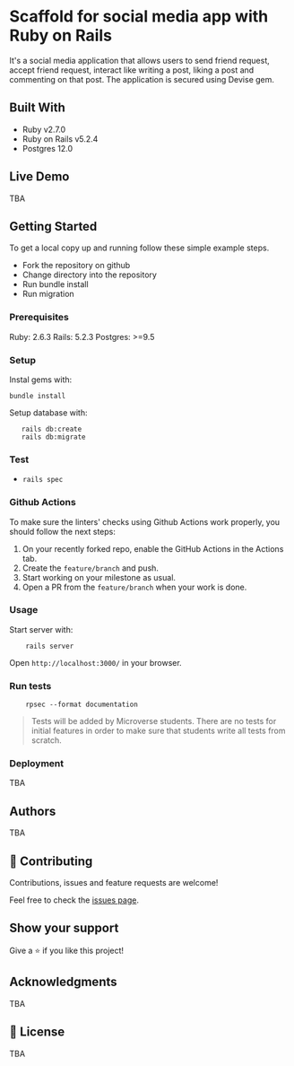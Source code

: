 # Scaffold for social media app with Ruby on Rails
It's a social media application that allows users to send friend request, accept friend request, interact like writing a post, liking a post and commenting on that post. The application is secured using Devise gem.

## Built With

- Ruby v2.7.0
- Ruby on Rails v5.2.4
- Postgres 12.0

## Live Demo

TBA


## Getting Started

To get a local copy up and running follow these simple example steps.
- Fork the repository on github
- Change directory into the repository
- Run bundle install
- Run migration


### Prerequisites

Ruby: 2.6.3
Rails: 5.2.3
Postgres: >=9.5

### Setup

Instal gems with:

```
bundle install
```

Setup database with:

```
   rails db:create
   rails db:migrate
```
### Test 
- ```rails spec```



### Github Actions

To make sure the linters' checks using Github Actions work properly, you should follow the next steps:

1. On your recently forked repo, enable the GitHub Actions in the Actions tab.
2. Create the `feature/branch` and push.
3. Start working on your milestone as usual.
4. Open a PR from the `feature/branch` when your work is done.


### Usage

Start server with:

```
    rails server
```

Open `http://localhost:3000/` in your browser.

### Run tests

```
    rpsec --format documentation
```

> Tests will be added by Microverse students. There are no tests for initial features in order to make sure that students write all tests from scratch.

### Deployment

TBA

## Authors

TBA

## 🤝 Contributing

Contributions, issues and feature requests are welcome!

Feel free to check the [issues page](issues/).

## Show your support

Give a ⭐️ if you like this project!

## Acknowledgments

TBA

## 📝 License

TBA

